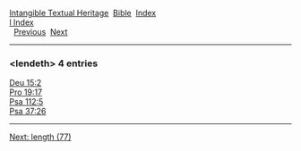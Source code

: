 [Intangible Textual Heritage](../../index)  [Bible](../index) 
[Index](index)   
[l Index](_l_)  
  [Previous](c06725)  [Next](c06727) 

------------------------------------------------------------------------

### &lt;lendeth&gt; 4 entries

[Deu 15:2](../kjv/deu015.htm#002)  
[Pro 19:17](../kjv/pro019.htm#017)  
[Psa 112:5](../kjv/psa112.htm#005)  
[Psa 37:26](../kjv/psa037.htm#026)  

------------------------------------------------------------------------

[Next: length (77)](c06727)
